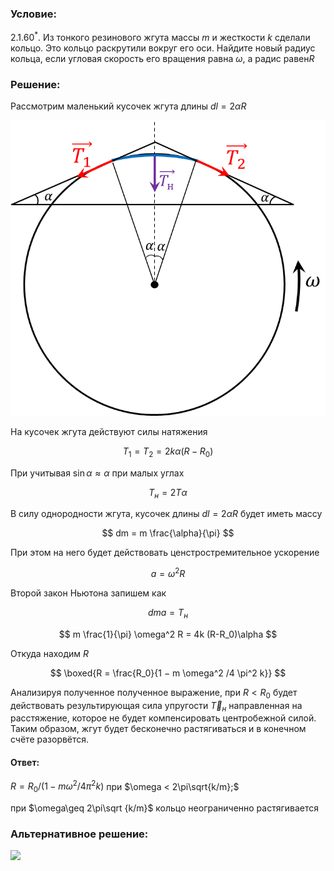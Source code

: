 ###  Условие:

$2.1.60^*.$ Из тонкого резинового жгута массы $m$ и жесткости $k$ сделали кольцо. Это кольцо раскрутили вокруг его оси. Найдите новый радиус кольца, если угловая скорость его вращения равна $\omega$, а радис равен$R$

###  Решение:

Рассмотрим маленький кусочек жгута длины $dl = 2\alpha R$

![ Силы, действующие на меленький кусочек жгута |737x691, 47%](../../img/2.1.60/draw.png)

На кусочек жгута действуют силы натяжения

$$
T_1 = T_2 = 2k\alpha (R-R_0)
$$

При учитывая $\sin\alpha\approx \alpha$ при малых углах

$$
T_{н} = 2T\alpha
$$

В силу однородности жгута, кусочек длины $dl = 2\alpha R$ будет иметь массу

$$
dm = m \frac{\alpha}{\pi}
$$

При этом на него будет действовать ценстростремительное ускорение

$$
a = \omega^2 R
$$

Второй закон Ньютона запишем как

$$
dma = T_{н}
$$

$$
m \frac{1}{\pi} \omega^2 R = 4k (R-R_0)\alpha
$$

Откуда находим $R$

$$
\boxed{R = \frac{R_0}{1 − m \omega^2 /4 \pi^2 k}}
$$

Анализируя полученное полученное выражение, при $R< R_0$ будет действовать результирующая сила упругости $\vec{T}_{н}$ направленная на расстяжение, которое не будет компенсировать центробежной силой. Таким образом, жгут будет бесконечно растягиваться и в конечном счёте разорвётся.

#### Ответ:

$R = R_0/(1 − m \omega^2 /4 \pi^2 k)$ при $\omega < 2\pi\sqrt{k/m};$

при $\omega\geq 2\pi\sqrt {k/m}$ кольцо неограниченно растягивается

###  Альтернативное решение:

![](https://www.youtube.com/embed/a1x-LW89qfE)